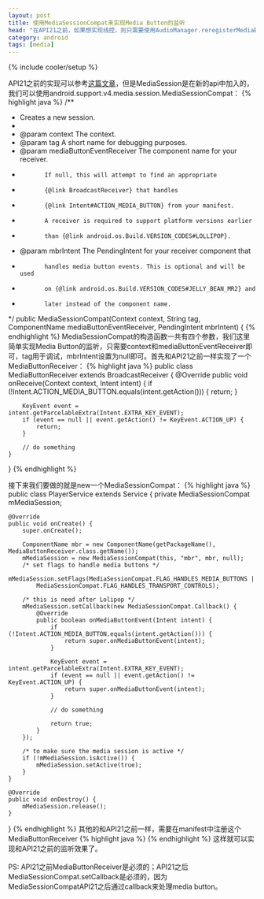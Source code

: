 ```yaml
---
layout: post
title: 使用MediaSessionCompat来实现Media Button的监听
head: "在API21之前，如果想实现线控，则只需要使用AudioManager.reregisterMediaButtonEventReceiver(ComponentName eventReceiver)即可，但是最近更新SDK之后发现这个API已经废弃掉了，推荐使用MediaSession来代替"
category: android
tags: [media]
---
```

{% include cooler/setup %}

API21之前的实现可以参考[这篇文章][1]，但是MediaSession是在新的api中加入的，我们可以使用android.support.v4.media.session.MediaSessionCompat：
{% highlight java %}
/**
 * Creates a new session.
 *
 * @param context The context.
 * @param tag A short name for debugging purposes.
 * @param mediaButtonEventReceiver The component name for your receiver.
 *            If null, this will attempt to find an appropriate
 *            {@link BroadcastReceiver} that handles
 *            {@link Intent#ACTION_MEDIA_BUTTON} from your manifest.
 *            A receiver is required to support platform versions earlier
 *            than {@link android.os.Build.VERSION_CODES#LOLLIPOP}.
 * @param mbrIntent The PendingIntent for your receiver component that
 *            handles media button events. This is optional and will be used
 *            on {@link android.os.Build.VERSION_CODES#JELLY_BEAN_MR2} and
 *            later instead of the component name.
 */
public MediaSessionCompat(Context context, String tag, ComponentName mediaButtonEventReceiver,
            PendingIntent mbrIntent) {
{% endhighlight %}
MediaSessionCompat的构造函数一共有四个参数，我们这里简单实现Media Button的监听，只需要context和mediaButtonEventReceiver即可，tag用于调试，mbrIntent设置为null即可。首先和API21之前一样实现了一个MediaButtonReceiver：
{% highlight java %}
public class MediaButtonReceiver extends BroadcastReceiver {
	@Override
	public void onReceive(Context context, Intent intent) {
		if (!Intent.ACTION_MEDIA_BUTTON.equals(intent.getAction())) {
			return;
		}

		KeyEvent event = intent.getParcelableExtra(Intent.EXTRA_KEY_EVENT);
		if (event == null || event.getAction() != KeyEvent.ACTION_UP) {
			return;
		}

		// do something
	}
}
{% endhighlight %}

接下来我们要做的就是new一个MediaSessionCompat：
{% highlight java %}
public class PlayerService extends Service {
	private MediaSessionCompat mMediaSession;
	
	@Override
	public void onCreate() {
		super.onCreate();

		ComponentName mbr = new ComponentName(getPackageName(), MediaButtonReceiver.class.getName());
		mMediaSession = new MediaSessionCompat(this, "mbr", mbr, null);
		/* set flags to handle media buttons */
		mMediaSession.setFlags(MediaSessionCompat.FLAG_HANDLES_MEDIA_BUTTONS | 
			MediaSessionCompat.FLAG_HANDLES_TRANSPORT_CONTROLS);

		/* this is need after Lolipop */
		mMediaSession.setCallback(new MediaSessionCompat.Callback() {
			@Override
			public boolean onMediaButtonEvent(Intent intent) {
				if (!Intent.ACTION_MEDIA_BUTTON.equals(intent.getAction())) {
					return super.onMediaButtonEvent(intent);
				}

				KeyEvent event = intent.getParcelableExtra(Intent.EXTRA_KEY_EVENT);
				if (event == null || event.getAction() != KeyEvent.ACTION_UP) {
					return super.onMediaButtonEvent(intent);
				}

				// do something

				return true;
			}
		});

		/* to make sure the media session is active */
		if (!mMediaSession.isActive()) {
			mMediaSession.setActive(true);
		}
	}

	@Override
	public void onDestroy() {
		mMediaSession.release();
	}
}
{% endhighlight %}
其他的和API21之前一样，需要在manifest中注册这个MediaButtonReceiver
{% highlight java %}
<receiver android:name="com.coolerfall.managers.receivers.MediaButtonReceiver">
    <intent-filter>
        <action android:name="android.intent.action.MEDIA_BUTTON"/>
    </intent-filter>
</receiver>
{% endhighlight %}
这样就可以实现和API21之前的监听效果了。
<br>
<br>
PS: API21之前MediaButtonReceiver是必须的；API21之后MediaSessionCompat.setCallback是必须的，因为MediaSessionCompatAPI21之后通过callback来处理media button。

[1]: http://blog.csdn.net/qinjuning/article/details/6938436